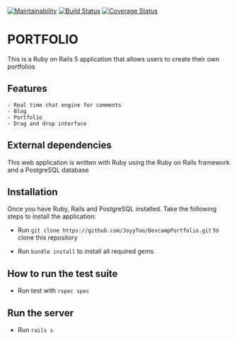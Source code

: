 [![Maintainability](https://api.codeclimate.com/v1/badges/0f4848a324f038dcd649/maintainability)](https://codeclimate.com/github/JoyyToo/DevcampPortfolio/maintainability)  [![Build Status](https://travis-ci.org/JoyyToo/DevcampPortfolio.svg?branch=master)](https://travis-ci.org/JoyyToo/DevcampPortfolio)  [![Coverage Status](https://coveralls.io/repos/github/JoyyToo/DevcampPortfolio/badge.svg?branch=master)](https://coveralls.io/github/JoyyToo/DevcampPortfolio?branch=master)
# PORTFOLIO
This is a Ruby on Rails 5 application that allows users to create their own portfolios

## Features
    - Real time chat engine for comments
    - Blog
    - Portfolio
    - Drag and drop interface

## External dependencies
This web application is written with Ruby using the Ruby on Rails framework and a PostgreSQL database

## Installation
Once you have Ruby, Rails and PostgreSQL installed. Take the following steps to install the application:
 - Run `git clone https://github.com/JoyyToo/DevcampPortfolio.git` to clone this repository

 - Run `bundle install` to install all required gems

## How to run the test suite
- Run test with `rspec spec`

## Run the server
- Run `rails s`
